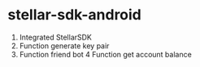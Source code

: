 # stellar-sdk-android

1. Integrated StellarSDK
2. Function generate key pair
3. Function friend bot
4 Function get account balance
